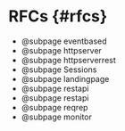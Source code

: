 RFCs {#rfcs}
============

* @subpage eventbased
* @subpage httpserver
* @subpage httpserverrest
* @subpage Sessions
* @subpage landingpage
* @subpage restapi
* @subpage restapi
* @subpage reqrep
* @subpage monitor
